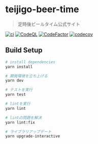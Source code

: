 # teijigo-beer-time

> 定時後ビールタイム公式サイト

[![ci](https://github.com/makowis/teijigo-beer-time/actions/workflows/ci.yml/badge.svg)](https://github.com/makowis/teijigo-beer-time/actions/workflows/ci.yml)
[![CodeQL](https://github.com/makowis/teijigo-beer-time/actions/workflows/codeql-analysis.yml/badge.svg)](https://github.com/makowis/teijigo-beer-time/actions/workflows/codeql-analysis.yml)
[![CodeFactor](https://www.codefactor.io/repository/github/makowis/teijigo-beer-time/badge)](https://www.codefactor.io/repository/github/makowis/teijigo-beer-time)
[![codecov](https://codecov.io/gh/makowis/teijigo-beer-time/branch/master/graph/badge.svg)](https://codecov.io/gh/makowis/teijigo-beer-time)

## Build Setup

```bash
# install dependencies
yarn install

# 開発環境を立ち上げる
yarn dev

# テストを実行
yarn test

# lintを実行
yarn lint

# lintの問題を解決
yarn lint:fix

# ライブラリアップデート
yarn upgrade-interactive
```
